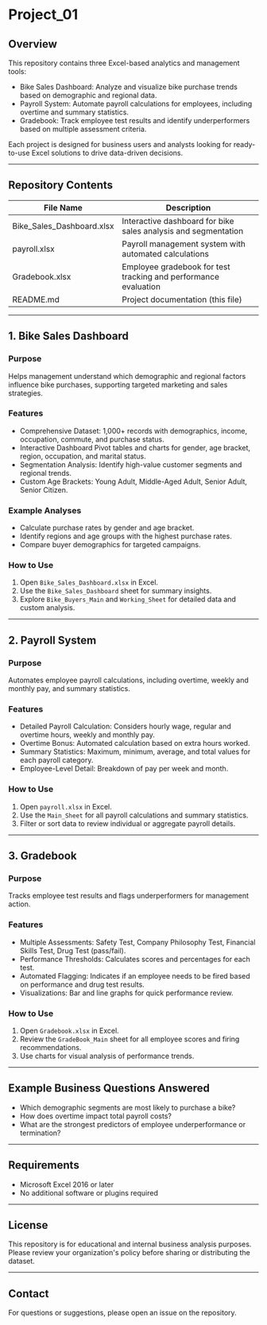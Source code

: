 # Project_01

## Overview

This repository contains three Excel-based analytics and management tools:
- Bike Sales Dashboard: Analyze and visualize bike purchase trends based on demographic and regional data.
- Payroll System: Automate payroll calculations for employees, including overtime and summary statistics.
- Gradebook: Track employee test results and identify underperformers based on multiple assessment criteria.

Each project is designed for business users and analysts looking for ready-to-use Excel solutions to drive data-driven decisions.

---

## Repository Contents

| File Name                 | Description                                                                 
|---------------------------|-----------------------------------------------------------------------------
| Bike_Sales_Dashboard.xlsx | Interactive dashboard for bike sales analysis and segmentation               
| payroll.xlsx              | Payroll management system with automated calculations                        
| Gradebook.xlsx            | Employee gradebook for test tracking and performance evaluation              
| README.md                 | Project documentation (this file)                                           

---

## 1. Bike Sales Dashboard

### Purpose

Helps management understand which demographic and regional factors influence bike purchases, supporting targeted marketing and sales strategies.

### Features

- Comprehensive Dataset: 1,000+ records with demographics, income, occupation, commute, and purchase status.
- Interactive Dashboard Pivot tables and charts for gender, age bracket, region, occupation, and marital status.
- Segmentation Analysis: Identify high-value customer segments and regional trends.
- Custom Age Brackets: Young Adult, Middle-Aged Adult, Senior Adult, Senior Citizen.

### Example Analyses

- Calculate purchase rates by gender and age bracket.
- Identify regions and age groups with the highest purchase rates.
- Compare buyer demographics for targeted campaigns.

### How to Use

1. Open `Bike_Sales_Dashboard.xlsx` in Excel.
2. Use the `Bike_Sales_Dashboard` sheet for summary insights.
3. Explore `Bike_Buyers_Main` and `Working_Sheet` for detailed data and custom analysis.

---

## 2. Payroll System

### Purpose

Automates employee payroll calculations, including overtime, weekly and monthly pay, and summary statistics.

### Features

- Detailed Payroll Calculation: Considers hourly wage, regular and overtime hours, weekly and monthly pay.
- Overtime Bonus: Automated calculation based on extra hours worked.
- Summary Statistics: Maximum, minimum, average, and total values for each payroll category.
- Employee-Level Detail: Breakdown of pay per week and month.

### How to Use

1. Open `payroll.xlsx` in Excel.
2. Use the `Main_Sheet` for all payroll calculations and summary statistics.
3. Filter or sort data to review individual or aggregate payroll details.

---

## 3. Gradebook

### Purpose

Tracks employee test results and flags underperformers for management action.

### Features

- Multiple Assessments: Safety Test, Company Philosophy Test, Financial Skills Test, Drug Test (pass/fail).
- Performance Thresholds: Calculates scores and percentages for each test.
- Automated Flagging: Indicates if an employee needs to be fired based on performance and drug test results.
- Visualizations: Bar and line graphs for quick performance review.

### How to Use

1. Open `Gradebook.xlsx` in Excel.
2. Review the `GradeBook_Main` sheet for all employee scores and firing recommendations.
3. Use charts for visual analysis of performance trends.

---

## Example Business Questions Answered

- Which demographic segments are most likely to purchase a bike?
- How does overtime impact total payroll costs?
- What are the strongest predictors of employee underperformance or termination?

---

## Requirements

- Microsoft Excel 2016 or later
- No additional software or plugins required

---

## License

This repository is for educational and internal business analysis purposes. Please review your organization's policy before sharing or distributing the dataset.

---

## Contact

For questions or suggestions, please open an issue on the repository.
